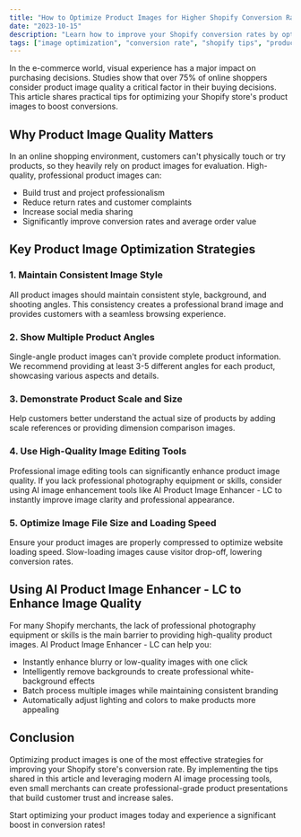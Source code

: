 ```yaml
---
title: "How to Optimize Product Images for Higher Shopify Conversion Rates"
date: "2023-10-15"
description: "Learn how to improve your Shopify conversion rates by optimizing product images for better quality, presentation, and engagement."
tags: ["image optimization", "conversion rate", "shopify tips", "product photography", "ecommerce"]
---
```


In the e-commerce world, visual experience has a major impact on purchasing decisions. Studies show that over 75% of online shoppers consider product image quality a critical factor in their buying decisions. This article shares practical tips for optimizing your Shopify store's product images to boost conversions.

## Why Product Image Quality Matters

In an online shopping environment, customers can't physically touch or try products, so they heavily rely on product images for evaluation. High-quality, professional product images can:

- Build trust and project professionalism
- Reduce return rates and customer complaints
- Increase social media sharing
- Significantly improve conversion rates and average order value

## Key Product Image Optimization Strategies

### 1. Maintain Consistent Image Style

All product images should maintain consistent style, background, and shooting angles. This consistency creates a professional brand image and provides customers with a seamless browsing experience.

### 2. Show Multiple Product Angles

Single-angle product images can't provide complete product information. We recommend providing at least 3-5 different angles for each product, showcasing various aspects and details.

### 3. Demonstrate Product Scale and Size

Help customers better understand the actual size of products by adding scale references or providing dimension comparison images.

### 4. Use High-Quality Image Editing Tools

Professional image editing tools can significantly enhance product image quality. If you lack professional photography equipment or skills, consider using AI image enhancement tools like AI Product Image Enhancer - LC to instantly improve image clarity and professional appearance.

### 5. Optimize Image File Size and Loading Speed

Ensure your product images are properly compressed to optimize website loading speed. Slow-loading images cause visitor drop-off, lowering conversion rates.

## Using AI Product Image Enhancer - LC to Enhance Image Quality

For many Shopify merchants, the lack of professional photography equipment or skills is the main barrier to providing high-quality product images. AI Product Image Enhancer - LC can help you:

- Instantly enhance blurry or low-quality images with one click
- Intelligently remove backgrounds to create professional white-background effects
- Batch process multiple images while maintaining consistent branding
- Automatically adjust lighting and colors to make products more appealing

## Conclusion

Optimizing product images is one of the most effective strategies for improving your Shopify store's conversion rate. By implementing the tips shared in this article and leveraging modern AI image processing tools, even small merchants can create professional-grade product presentations that build customer trust and increase sales.

Start optimizing your product images today and experience a significant boost in conversion rates! 